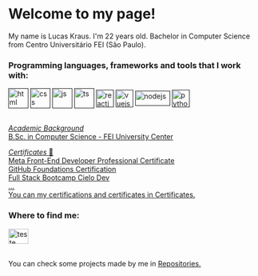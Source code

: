 <h1 align="left">Welcome to my page!</h1>

My name is Lucas Kraus. I'm 22 years old. Bachelor in Computer Science from Centro Universitário FEI (São Paulo).<br>

<h3 align="left">Programming languages, frameworks and tools that I work with:</h3>

<a href="" target="blank">
<img align="center" src="https://www.vectorlogo.zone/logos/w3_html5/w3_html5-icon.svg" alt="html" height="40" width="40" /></a> <a href="" target="blank">
<img align="center" src="https://www.vectorlogo.zone/logos/w3_css/w3_css-icon.svg" alt="css" height="40" width="40" /></a> <a href="" target="blank">
<img align="center" src="https://github.com/user-attachments/assets/260ea898-43d4-48f8-9301-514e068fdc6e" alt="js" height="40" width="40" /></a> <a href="" target="blank">
<img align="center" src="https://www.vectorlogo.zone/logos/typescriptlang/typescriptlang-icon.svg" alt="ts" height="40" width="40" /></a> <a href="" target="blank">
<img align="center" src="https://www.vectorlogo.zone/logos/reactjs/reactjs-icon.svg" alt="reactjs" height="35" width="35" /></a> <a href="" target="blank">
<img align="center" src="https://www.vectorlogo.zone/logos/vuejs/vuejs-icon.svg" alt="vuejs" height="35" width="35" /></a> <a href="" target="blank">
<img align="center" src="https://www.vectorlogo.zone/logos/nodejs/nodejs-horizontal.svg" alt="nodejs" height="30" width="70" /></a> <a href="" target="blank">
<img align="center" src="https://www.vectorlogo.zone/logos/python/python-icon.svg" alt="python" height="35" width="35" /></a> <a href="" target="blank">
<br>
<br>

*Academic Background*
<br>
B.Sc. in Computer Science - FEI University Center <br>

*Certificates* 🥇
<br>
Meta Front-End Developer Professional Certificate <br>
GitHub Foundations Certification <br>
Full Stack Bootcamp Cielo Dev <br> 
... <br>
You can my certifications and certificates in <a href="https://github.com/lucaskraus/certificates">Certificates.</a>
<br>

<h3 align="left">Where to find me:</h3>

<a href="https://www.linkedin.com/in/lucas-kraus-monteiro-alves-00200b252/" target="blank"><img align="center" src="https://www.vectorlogo.zone/logos/linkedin/linkedin-icon.svg" alt="teste" height="30" width="40" /></a>
<br> 
<br>

You can check some projects made by me in <a href="https://github.com/lucaskraus?tab=repositories">Repositories.</a>
